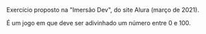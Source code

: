Exercício proposto na "Imersão Dev", do site Alura (março de 2021).

É um jogo em que deve ser adivinhado um número entre 0 e 100.